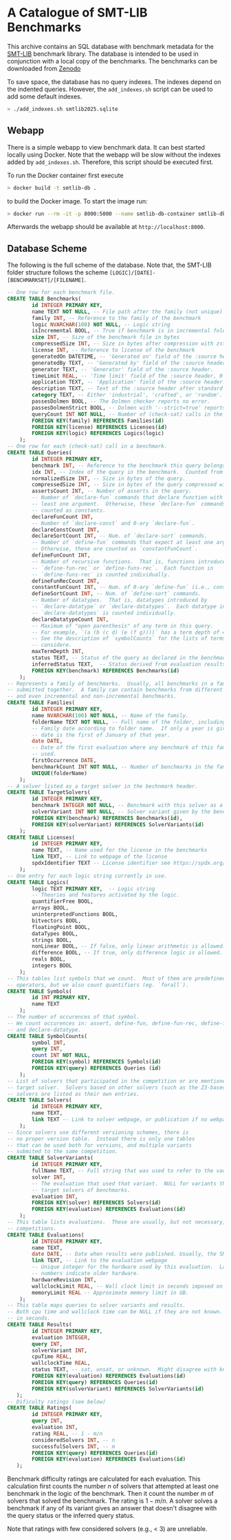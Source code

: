 # A Catalogue of SMT-LIB Benchmarks

This archive contains an SQL database with benchmark metadata for the
[SMT-LIB](https://smt-lib.org/benchmarks.shtml) benchmark library.
The database is intended to be used in conjunction with a local copy
of the benchmarks.  The benchmarks can be downloaded from
[Zenodo](https://zenodo.org/communities/smt-lib/records?q=&l=list&p=1&s=10&sort=newest)

To save space, the database has no query indexes.  The indexes depend on
the indented queries.  However, the `add_indexes.sh` script can be used
to add some default indexes.

```bash
> ./add_indexes.sh smtlib2025.sqlite
```

## Webapp

There is a simple webapp to view benchmark data.  It can best started
locally using Docker.  Note that the webapp will be slow without the
indexes added by `add_indexes.sh`.  Therefore, this script should be
executed first.

To run the Docker container first execute
```bash
> docker build -t smtlib-db .
```
to build the Docker image.
To start the image run:
```bash
> docker run --rm -it -p 8000:5000 --name smtlib-db-container smtlib-db
```
Afterwards the webapp should be available at `http://localhost:8000`.

## Database Scheme

The following is the full scheme of the database.  Note
that, the SMT-LIB folder structure follows the scheme
`[LOGIC]/[DATE]-[BENCHMARKSET]/[FILENAME]`.

```sql
-- One row for each benchmark file.
CREATE TABLE Benchmarks(
        id INTEGER PRIMARY KEY,
        name TEXT NOT NULL, -- File path after the family (not unique)
        family INT, -- Reference to the family of the benchmark
        logic NVARCHAR(100) NOT NULL, -- Logic string
        isIncremental BOOL, -- True if benchmark is in incremental folder
        size INT, -- Size of the benchmark file in bytes
        compressedSize INT, -- Size in bytes after compression with zstd
        license INT, -- Reference to license of the benchmark
        generatedOn DATETIME, -- 'Generated on' field of the :source header.
        generatedBy TEXT, -- 'Generated by' field of the :source header.
        generator TEXT, -- 'Generator' field of the :source header.
        timeLimit REAL, -- 'Time limit' field of the :source header, 0 default.
        application TEXT, -- 'Application' field of the :source header.
        description TEXT, -- Text of the :source header after standard fields.
        category TEXT, -- Either 'industrial', 'crafted', or 'random'.
        passesDolmen BOOL, -- The Dolmen checker reports no error.
        passesDolmenStrict BOOL, -- Dolmen with '--strict=true' reports no error.
        queryCount INT NOT NULL, -- Number of (check-sat) calls in the benchmark.
        FOREIGN KEY(family) REFERENCES Families(id)
        FOREIGN KEY(license) REFERENCES Licenses(id)
        FOREIGN KEY(logic) REFERENCES Logics(logic)
    );
-- One row for each (check-sat) call in a benchmark.
CREATE TABLE Queries(
        id INTEGER PRIMARY KEY,
        benchmark INT, -- Reference to the benchmark this query belongs to.
        idx INT, -- Index of the query in the benchmark.  Counted from 1.
        normalizedSize INT, -- Size in bytes of the query.
        compressedSize INT, -- Size in bytes of the query compressed with zstd.
        assertsCount INT, -- Number of asserts in the query.
        -- Number of `declare-fun` commands that declare function with at
        -- least one argument.  Otherwise, these `declare-fun` commands are
        -- counted as constants.
        declareFunCount INT,
        -- Number of `declare-const` and 0-ary `declare-fun`.
        declareConstCount INT,
        declareSortCount INT, -- Num. of `declare-sort` commands.
        -- Number of `define-fun` commands that expect at least one argument.
        -- Otherwise, these are counted as `constantFunCount`.
        defineFunCount INT,
        -- Number of recursive functions.  That is, functions introduced by
        -- `define-fun-rec` or `define-funs-rec`.  Each function in
        -- `define-funs-rec` is counted individually.
        defineFunRecCount INT,
        constantFunCount INT, -- Num. of 0-ary `define-fun` (i.e., constants).
        defineSortCount INT, -- Num. of `define-sort` commands.
        -- Number of datatypes.  That is, datatypes introduced by
        -- `declare-datatype` or `declare-datatypes`.  Each datatype in
        -- `declare-datatypes` is counted individually.
        declareDatatypeCount INT,
        -- Maximum of "open parenthesis" of any term in this query.
        -- For example, `(a (b (c d) (e (f g))))` has a term depth of 4.
        -- See the description of `symbolCounts` for the lists of terms
        -- considere.
        maxTermDepth INT,
        status TEXT, -- Status of the query as declared in the benchmark.
        inferredStatus TEXT,  -- Status derived from evaluation results.
        FOREIGN KEY(benchmark) REFERENCES Benchmarks(id)
    );
-- Represents a family of benchmarks.  Usually, all benchmarks in a family are
-- submitted together.  A family can contain benchmarks from different logics,
-- and even incremental and non-incremental benchmarks.
CREATE TABLE Families(
        id INTEGER PRIMARY KEY,
        name NVARCHAR(100) NOT NULL, -- Name of the family.
        folderName TEXT NOT NULL, -- Full name of the folder, including the date.
        -- Family date according to folder name.  If only a year is given, the
        -- date is the first of January of that year.
        date DATE,
        -- Date of the first evaluation where any benchmark of this family was
        -- used.
        firstOccurrence DATE,
        benchmarkCount INT NOT NULL, -- Number of benchmarks in the family.
        UNIQUE(folderName)
    );
-- A solver listed as a target solver in the bechnmark header.
CREATE TABLE TargetSolvers(
        id INTEGER PRIMARY KEY,
        benchmark INTEGER NOT NULL, -- Benchmark with this solver as a target.
        solverVariant INT NOT NULL, -- Solver variant given by the benchmark.
        FOREIGN KEY(benchmark) REFERENCES Benchmarks(id),
        FOREIGN KEY(solverVariant) REFERENCES SolverVariants(id)
    );
CREATE TABLE Licenses(
        id INTEGER PRIMARY KEY,
        name TEXT, -- Name used for the license in the benchmarks
        link TEXT, -- Link to webpage of the license
        spdxIdentifier TEXT -- License identifier see https://spdx.org/licenses/
    );
-- One entry for each logic string currently in use.
CREATE TABLE Logics(
        logic TEXT PRIMARY KEY,  -- Logic string
        -- Theories and features activated by the logic.
        quantifierFree BOOL,
        arrays BOOL,
        uninterpretedFunctions BOOL,
        bitvectors BOOL,
        floatingPoint BOOL,
        dataTypes BOOL,
        strings BOOL,
        nonLinear BOOL, -- If false, only linear arithmetic is allowed.
        difference BOOL, -- If true, only difference logic is allowed.
        reals BOOL,
        integers BOOL
    );
-- This tables list symbols that we count.  Most of them are predefined
-- operators, but we also count quantifiers (eg. `forall`).
CREATE TABLE Symbols(
        id INT PRIMARY KEY,
        name TEXT
    );
-- The number of occurences of that symbol.
-- We count occurences in: assert, define-fun, define-fun-rec, define-funs-rec,
-- and declare-datatype.
CREATE TABLE SymbolCounts(
        symbol INT,
        query INT,
        count INT NOT NULL,
        FOREIGN KEY(symbol) REFERENCES Symbols(id)
        FOREIGN KEY(query) REFERENCES Queries (id)
    );
-- List of solvers that participated in the competition or are mentioned as
-- target solver.  Solvers based on other solvers (such as the Z3-based string
-- solvers are listed as their own entries.
CREATE TABLE Solvers(
        id INTEGER PRIMARY KEY,
        name TEXT,
        link TEXT -- Link to solver webpage, or publication if no webpage exists.
    );
-- Since solvers use different versioning schemes, there is
-- no proper version table.  Instead there is only one tables
-- that can be used both for versions, and multiple variants
-- submited to the same competition.
CREATE TABLE SolverVariants(
        id INTEGER PRIMARY KEY,
        fullName TEXT, -- Full string that was used to refer to the variant.
        solver INT,
        -- The evaluation that used that variant.  NULL for variants that are
        -- target solvers of benchmarks.
        evaluation INT,
        FOREIGN KEY(solver) REFERENCES Solvers(id)
        FOREIGN KEY(evaluation) REFERENCES Evaluations(id)
    );
-- This table lists evaluations.  These are usually, but not necessary, SMT
-- competitions.
CREATE TABLE Evaluations(
        id INTEGER PRIMARY KEY,
        name TEXT,
        date DATE, -- Date when results were published. Usually, the SMT workshop.
        link TEXT, -- Link to the evaluation webpage
        -- Unique integer for the hardware used by this evaluation.  Larger
        -- numbers indicate older hardware.
        hardwareRevision INT,
        wallclockLimit REAL, -- Wall clock limit in seconds imposed on solvers.
        memoryLimit REAL -- Approximate memory limit in GB.
    );
-- This table maps queries to solver variants and results.
-- Both cpu time and wallclock time can be NULL if they are not known. Time is
-- in seconds.
CREATE TABLE Results(
        id INTEGER PRIMARY KEY,
        evaluation INTEGER,
        query INT,
        solverVariant INT,
        cpuTime REAL,
        wallclockTime REAL,
        status TEXT, -- sat, unsat, or unknown.  Might disagree with known status.
        FOREIGN KEY(evaluation) REFERENCES Evaluations(id)
        FOREIGN KEY(query) REFERENCES Queries(id)
        FOREIGN KEY(solverVariant) REFERENCES SolverVariants(id)
   );
-- Dificulty ratings (see below)
CREATE TABLE Ratings(
        id INTEGER PRIMARY KEY,
        query INT,
        evaluation INT, 
        rating REAL, -- 1 - m/n
        consideredSolvers INT, -- n
        successfulSolvers INT, -- m
        FOREIGN KEY(query) REFERENCES Queries(id)
        FOREIGN KEY(evaluation) REFERENCES Evaluations(id)
   );
```

Benchmark difficulty ratings are calculated for each evaluation.  This
calculation first counts the number $n$ of solvers that attempted at least one
benchmark in the logic of the benchmark.  Then it count the number $m$ of
solvers that solved the benchmark.  The rating is $1 - m/n$.
A solver solves a benchmark if any of its variant gives an answer that doesn't
disagree with the query status or the inferred query status.

Note that ratings with few considered solvers (e.g., < 3) are unreliable.
